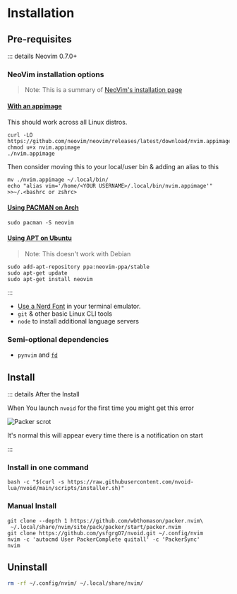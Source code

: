 # Installation

## Pre-requisites

::: details Neovim 0.7.0+

### NeoVim installation options

> Note: This is a summary of [NeoVim's installation page](https://github.com/neovim/neovim/wiki/Installing-Neovim)

#### [With an appimage](https://github.com/neovim/neovim/wiki/Installing-Neovim#appimage-universal-linux-package)

This should work across all Linux distros.

```shell
curl -LO https://github.com/neovim/neovim/releases/latest/download/nvim.appimage
chmod u+x nvim.appimage
./nvim.appimage
```

Then consider moving this to your local/user bin & adding an alias to this

```shell
mv ./nvim.appimage ~/.local/bin/
echo "alias vim='/home/<YOUR USERNAME>/.local/bin/nvim.appimage'" >>~/.<bashrc or zshrc>
```

#### [Using PACMAN on Arch](https://github.com/neovim/neovim/wiki/Installing-Neovim#arch-linux)

```shell
sudo pacman -S neovim
```

#### [Using APT on Ubuntu](https://github.com/neovim/neovim/wiki/Installing-Neovim#ubuntu)

> Note: This doesn't work with Debian

```shell
sudo add-apt-repository ppa:neovim-ppa/stable
sudo apt-get update
sudo apt-get install neovim
```

:::

- [Use a Nerd Font](https://www.nerdfonts.com/) in your terminal emulator.
- `git` & other basic Linux CLI tools
- `node` to install additional language servers

### Semi-optional dependencies

- `pynvim` and [`fd`](https://github.com/sharkdp/fd)

## Install

::: details After the Install

When You launch `nvoid` for the first time you might get this error

<img :src="$withBase('/assets/ERROR.png')" alt="Packer scrot">

It's normal this will appear every time there is a notification on start

:::

### Install in one command

```shell
bash -c "$(curl -s https://raw.githubusercontent.com/nvoid-lua/nvoid/main/scripts/installer.sh)"
```

### Manual Install

```shell
git clone --depth 1 https://github.com/wbthomason/packer.nvim\
 ~/.local/share/nvim/site/pack/packer/start/packer.nvim
git clone https://github.com/ysfgrgO7/nvoid.git ~/.config/nvim
nvim -c 'autocmd User PackerComplete quitall' -c 'PackerSync'
nvim
```

## Uninstall

```bash
rm -rf ~/.config/nvim/ ~/.local/share/nvim/
```
